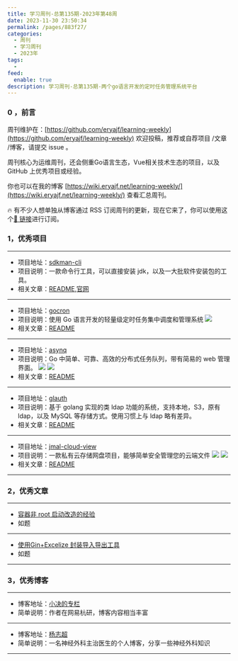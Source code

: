```yaml
---
title: 学习周刊-总第135期-2023年第48周
date: 2023-11-30 23:50:34
permalink: /pages/883f27/
categories:
  - 周刊
  - 学习周刊
  - 2023年
tags:
  -
feed:
  enable: true
description: 学习周刊-总第135期-两个go语言开发的定时任务管理系统平台
---
```


### 0 ，前言

周刊维护在：[https://github.com/eryajf/learning-weekly](https://github.com/eryajf/learning-weekly)  欢迎投稿，推荐或自荐项目 /文章 /博客，请提交 issue 。

周刊核心为运维周刊，还会侧重Go语言生态，Vue相关技术生态的项目，以及 GitHub 上优秀项目或经验。

你也可以在我的博客 [https://wiki.eryajf.net/learning-weekly/](https://wiki.eryajf.net/learning-weekly/) 查看汇总周刊。

🔥 有不少人想单独从博客通过 RSS 订阅周刊的更新，现在它来了，你可以使用这个[🔗 链接](https://wiki.eryajf.net/learning-weekly.xml)进行订阅。

### 1，优秀项目

---
- 项目地址：[sdkman-cli](https://github.com/sdkman/sdkman-cli)
- 项目说明：一款命令行工具，可以直接安装 jdk，以及一大批软件安装包的工具。
- 相关文章：[README](https://github.com/sdkman/sdkman-cli#readme),[官网](https://sdkman.io/)
---
- 项目地址：[gocron](https://github.com/ouqiang/gocron)
- 项目说明：使用 Go 语言开发的轻量级定时任务集中调度和管理系统
  ![](https://t.eryajf.net/imgs/2023/11/1699792036369.png)
- 相关文章：[README](https://github.com/ouqiang/gocron#readme)
---
- 项目地址：[asynq](https://github.com/hibiken/asynq)
- 项目说明：Go 中简单、可靠、高效的分布式任务队列，带有简易的 web 管理界面。
  ![](https://t.eryajf.net/imgs/2023/11/1699792157794.jpg)
  ![](https://t.eryajf.net/imgs/2023/11/1699792182894.png)
- 相关文章：[README](https://github.com/hibiken/asynq#readme)
---
- 项目地址：[glauth](https://github.com/glauth/glauth)
- 项目说明：基于 golang 实现的类 ldap 功能的系统，支持本地，S3，原有 ldap，以及 MySQL 等存储方式。使用习惯上与 ldap 略有差异。
- 相关文章：[README](https://github.com/glauth/glauth#readme)
---
- 项目地址：[jmal-cloud-view](https://github.com/jamebal/jmal-cloud-view)
- 项目说明：一款私有云存储网盘项目，能够简单安全管理您的云端文件
  ![](https://t.eryajf.net/imgs/2023/11/1700666572262.png)
  ![](https://t.eryajf.net/imgs/2023/11/1700666616788.png)
- 相关文章：[README](https://github.com/jamebal/jmal-cloud-view#readme)
---
### 2，优秀文章

---
- [容器非 root 启动改造的经验](https://zhangguanzhang.github.io/2023/11/03/non-root-containers/#/%E6%94%B9%E9%80%A0)
- 如题
---
- [使用Gin+Excelize 封装导入导出工具](https://mp.weixin.qq.com/s/mBGv46fR78Cx6m0SLLPFmA)
- 如题
---

### 3，优秀博客

---
- 博客地址：[小决的专栏](https://jueee.github.io/)
- 简单说明：作者在网易杭研，博客内容相当丰富
---
- 博客地址：[杨志超](https://yangzhichao.cn/)
- 简单说明：一名神经外科主治医生的个人博客，分享一些神经外科知识
---


